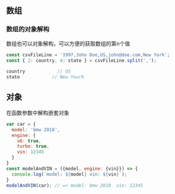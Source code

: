 ## 数组

### 数组的对象解构
数组也可以对象解构，可以方便的获取数组的第n个值
``` js
const csvFileLine = '1997,John Doe,US,john@doe.com,New York';
const { 2: country, 4: state } = csvFileLine.split(',');
 
country            // US
state            // New Yourk
```

## 对象

在函数参数中解构嵌套对象
``` js
var car = {
  model: 'bmw 2018',
  engine: {
    v6: true,
    turbo: true,
    vin: 12345
  }
}
const modelAndVIN = ({model, engine: {vin}}) => {
  console.log(`model: ${model} vin: ${vin}`);
}
modelAndVIN(car); // => model: bmw 2018  vin: 12345
```